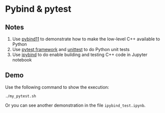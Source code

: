 # Pybind & pytest

## Notes
1. Use [pybind11](https://github.com/pybind/pybind11) to demonstrate how to make the low-level C++ available to Python
2. Use [pytest framework](https://docs.pytest.org/en/6.2.x/) and [unittest](https://docs.python.org/3/library/unittest.html) to do Python unit tests
3. Use [ipybind](https://github.com/aldanor/ipybind) to do enable building and testing C++ code in Jupyter notebook

## Demo
Use the following command to show the execution:
```
./my_pytest.sh
```

Or you can see another demonstration in the file `ipybind_test.ipynb`.
